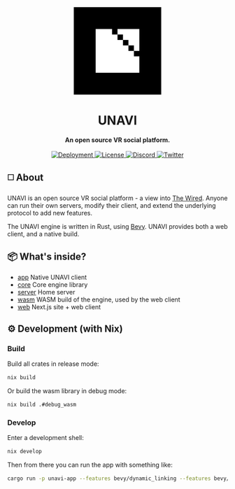 <div align="center">
  <img src="./assets/block-logo.png" alt="UNAVI Logo" height="200" />
  <h1>UNAVI</h1>
  <strong>An open source VR social platform.</strong>
</div>

<br />

<div align="center">
  <a href="https://unavi.xyz">
    <img alt="Deployment" src="https://img.shields.io/github/deployments/unavi-xyz/unavi/production?label=deployment">
  </a>
  <a href="https://github.com/unavi-xyz/unavi/blob/main/LICENSE">
    <img src="https://img.shields.io/github/license/unavi-xyz/unavi" alt="License" />
  </a>
  <a href="https://discord.gg/VCsAEneUMn">
    <img src="https://img.shields.io/discord/918705784311939134.svg?label=&logo=discord&logoColor=ffffff&color=7389D8&labelColor=6A7EC2" alt="Discord" />
  </a>
  <a href="https://twitter.com/unavi_xyz">
    <img src="https://img.shields.io/badge/unavi__xyz--1DA1F2?logo=twitter" alt="Twitter" />
  </a>
</div>

## ◻️ About

UNAVI is an open source VR social platform - a view into [The Wired](https://github.com/unavi-xyz/wired-protocol).
Anyone can run their own servers, modify their client, and extend the underlying protocol to add new features.

The UNAVI engine is written in Rust, using [Bevy](https://bevyengine.org/).
UNAVI provides both a web client, and a native build.

## 📦 What's inside?

- [app](/app) Native UNAVI client
- [core](/core) Core engine library
- [server](/server) Home server
- [wasm](/wasm) WASM build of the engine, used by the web client
- [web](/web) Next.js site + web client

## ⚙️ Development (with Nix)

### Build

Build all crates in release mode:

```bash
nix build
```

Or build the wasm library in debug mode:

```bash
nix build .#debug_wasm
```

### Develop

Enter a development shell:

```bash
nix develop
```

Then from there you can run the app with something like:

```bash
cargo run -p unavi-app --features bevy/dynamic_linking --features bevy/wayland
```
